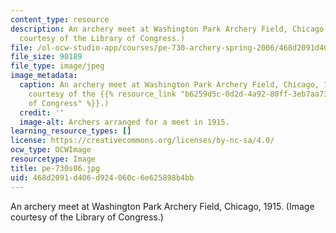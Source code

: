 ```yaml
---
content_type: resource
description: An archery meet at Washington Park Archery Field, Chicago, 1915. (Image
  courtesy of the Library of Congress.)
file: /ol-ocw-studio-app/courses/pe-730-archery-spring-2006/468d2091d406d924060c6e625898b4bb_pe-730s06.jpg
file_size: 90189
file_type: image/jpeg
image_metadata:
  caption: An archery meet at Washington Park Archery Field, Chicago, 1915. (Image
    courtesy of the {{% resource_link "b6259d5c-0d2d-4a92-80ff-3eb7aa7399de" "Library
    of Congress" %}}.)
  credit: ''
  image-alt: Archers arranged for a meet in 1915.
learning_resource_types: []
license: https://creativecommons.org/licenses/by-nc-sa/4.0/
ocw_type: OCWImage
resourcetype: Image
title: pe-730s06.jpg
uid: 468d2091-d406-d924-060c-6e625898b4bb
---
```

An archery meet at Washington Park Archery Field, Chicago, 1915. (Image courtesy of the Library of Congress.)